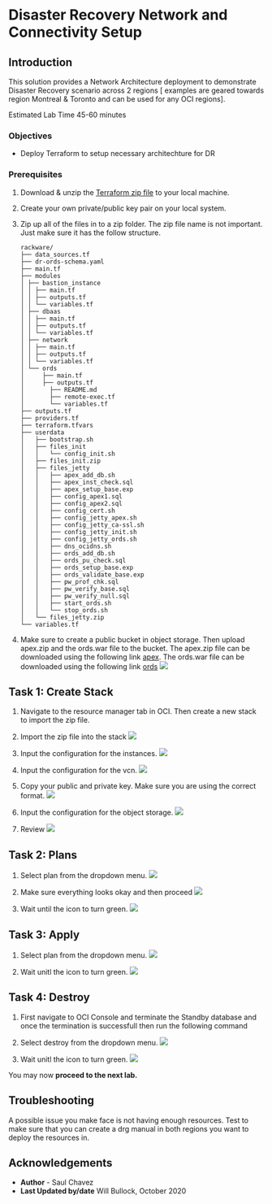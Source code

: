 # Disaster Recovery Network and Connectivity Setup
## Introduction
This solution provides a Network Architecture deployment to demonstrate Disaster Recovery scenario across 2 regions [ examples are geared towards region Montreal & Toronto and can be used for any OCI regions].

Estimated Lab Time 45-60 minutes


### Objectives
- Deploy Terraform to setup necessary architechture for DR

### Prerequisites
1. Download & unzip the [Terraform zip file](https://objectstorage.us-ashburn-1.oraclecloud.com/p/CSv7IOyvydHG3smC6R5EGtI3gc1vA3t-68MnKgq99ivKAbwNf8BVnXVQ2V3H2ZnM/n/c4u04/b/livelabsfiles/o/solutions-library/DR-ORDS-RW.zip) to your local machine.

2.  Create your own private/public key pair on your local system.
3.  Zip up all of the files in to a zip folder. The zip file name is not important.
    Just make sure it has the follow structure.
    
        rackware/
        ├── data_sources.tf
        ├── dr-ords-schema.yaml
        ├── main.tf
        ├── modules
        │ ├── bastion_instance
        │ │ ├── main.tf
        │ │ ├── outputs.tf
        │ │ └── variables.tf
        │ ├── dbaas
        │ │ ├── main.tf
        │ │ ├── outputs.tf
        │ │ └── variables.tf
        │ ├── network
        │ │ ├── main.tf
        │ │ ├── outputs.tf
        │ │ └── variables.tf
        │ └── ords
        │     ├── main.tf
        │     ├── outputs.tf
        │       ├── README.md
        │       ├── remote-exec.tf
        │       └── variables.tf
        ├── outputs.tf
        ├── providers.tf
        ├── terraform.tfvars
        ├── userdata
        │   ├── bootstrap.sh
        │   ├── files_init
        │   │   └── config_init.sh
        │   ├── files_init.zip
        │   ├── files_jetty
        │   │   ├── apex_add_db.sh
        │   │   ├── apex_inst_check.sql
        │   │   ├── apex_setup_base.exp
        │   │   ├── config_apex1.sql
        │   │   ├── config_apex2.sql
        │   │   ├── config_cert.sh
        │   │   ├── config_jetty_apex.sh
        │   │   ├── config_jetty_ca-ssl.sh
        │   │   ├── config_jetty_init.sh
        │   │   ├── config_jetty_ords.sh
        │   │   ├── dns_ocidns.sh
        │   │   ├── ords_add_db.sh
        │   │   ├── ords_pu_check.sql
        │   │   ├── ords_setup_base.exp
        │   │   ├── ords_validate_base.exp
        │   │   ├── pw_prof_chk.sql
        │   │   ├── pw_verify_base.sql
        │   │   ├── pw_verify_null.sql
        │   │   ├── start_ords.sh
        │   │   └── stop_ords.sh
        │   └── files_jetty.zip
        └── variables.tf

4. Make sure to create a public bucket in object storage. Then upload apex.zip and the ords.war file to the bucket.
    The apex.zip file can be downloaded using the following link [apex](https://www.oracle.com/tools/downloads/apex-downloads.html). 
    The ords.war file can be downloaded using the following link [ords](https://www.oracle.com/database/technologies/appdev/rest-data-services-downloads.html)
        ![](rackwaresaleplay/Objectstorage.PNG)
    
## Task 1: Create Stack    
1. Navigate to the resource manager tab in OCI. Then create a new stack to import the zip file.

2. Import the zip file into the stack 
    ![](./images/ResourceManager.PNG)

3. Input the configuration for the instances.
    ![](./images/ResourceManager-Input-Basic.PNG)

4. Input the configuration for the vcn.
    ![](./images/ResourceManager-Network.PNG)

5. Copy your public and private key. Make sure you are using the correct format.
    ![](./images/ResourceManager-Keys.PNG)

6. Input the configuration for the object storage.
    ![](./images/ResourceManager-ObjectStorage.PNG)

7. Review 
    ![](./images/ResourceManager-Review.PNG)

## Task 2: Plans

1.  Select plan from the dropdown menu.
    ![](./images/ResourceManager-Plan-2.PNG)

2.  Make sure everything looks okay and then proceed
    ![](./images/ResourceManager-Plan-3.PNG)

3.  Wait until the icon to turn green.
    ![](./images/ResourceManager-Plan-4.PNG)

## Task 3: Apply

1.  Select plan from the dropdown menu.
    ![](./images/ResourceManager-Apply-1.PNG)

2.  Wait unitl the icon to turn green.
    ![](./images/ResourceManager-Apply-2.PNG)

## Task 4: Destroy
1.  First navigate to OCI Console and terminate the Standby database and once the termination is successfull then run the following command

2.  Select destroy from the dropdown menu.
    ![](./images/ResourceManager-Destroy.PNG)

3.  Wait unitl the icon to turn green.
    ![](./images/ResourceManager-Destroy-2.PNG)

You may now **proceed to the next lab.**

## Troubleshooting
   A possible issue you make face is not having enough resources. Test to make sure 
   that you can create a drg manual in both regions you want to deploy the resources
   in.

## Acknowledgements
- **Author** - Saul Chavez
- **Last Updated by/date** Will Bullock, October 2020

